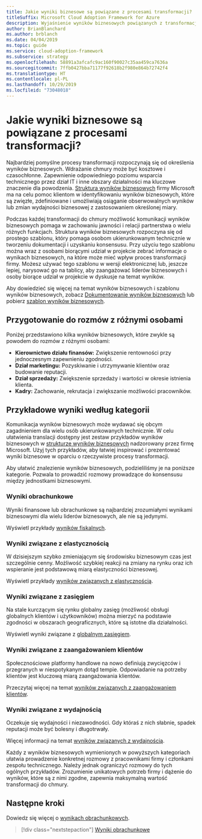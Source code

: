 ```yaml
---
title: Jakie wyniki biznesowe są powiązane z procesami transformacji?
titleSuffix: Microsoft Cloud Adoption Framework for Azure
description: Wyjaśnienie wyników biznesowych powiązanych z transformacjami do chmury.
author: BrianBlanchard
ms.author: brblanch
ms.date: 04/04/2019
ms.topic: guide
ms.service: cloud-adoption-framework
ms.subservice: strategy
ms.openlocfilehash: 58891a3afcafc9ac160f90027c35aa459ca7636a
ms.sourcegitcommit: 7ffb0427bba71177f92618b2f980e864b72742f4
ms.translationtype: HT
ms.contentlocale: pl-PL
ms.lasthandoff: 10/29/2019
ms.locfileid: "73048018"
---
```

<!-- markdownlint-disable MD026 -->

# <a name="what-business-outcomes-are-associated-with-transformation-journeys"></a>Jakie wyniki biznesowe są powiązane z procesami transformacji?

Najbardziej pomyślne procesy transformacji rozpoczynają się od określenia wyników biznesowych. Wdrażanie chmury może być kosztowe i czasochłonne. Zapewnienie odpowiedniego poziomu wsparcia technicznego przez dział IT i inne obszary działalności ma kluczowe znaczenie dla powodzenia. [Struktura wyników biznesowych](../index.md) firmy Microsoft ma na celu pomoc klientom w identyfikowaniu wyników biznesowych, które są zwięzłe, zdefiniowane i umożliwiają osiąganie obserwowalnych wyników lub zmian wydajności biznesowej z zastosowaniem określonej miary.

Podczas każdej transformacji do chmury możliwość komunikacji wyników biznesowych pomaga w zachowaniu jawności i relacji partnerstwa o wielu różnych funkcjach. Struktura wyników biznesowych rozpoczyna się od prostego szablonu, który pomaga osobom ukierunkowanym technicznie w tworzeniu dokumentacji i uzyskaniu konsensusu. Przy użyciu tego szablonu można wraz z osobami biorącymi udział w projekcie zebrać informacje o wynikach biznesowych, na które może mieć wpływ proces transformacji firmy. Możesz używać tego szablonu w wersji elektronicznej lub, jeszcze lepiej, narysować go na tablicy, aby zaangażować liderów biznesowych i osoby biorące udział w projekcie w dyskusje na temat wyników.

Aby dowiedzieć się więcej na temat wyników biznesowych i szablonu wyników biznesowych, zobacz [Dokumentowanie wyników biznesowych](./business-outcome-template.md) lub pobierz [szablon wyników biznesowych](https://archcenter.blob.core.windows.net/cdn/business-outcome-template.xlsx).

## <a name="prepare-for-conversations-with-different-personas"></a>Przygotowanie do rozmów z różnymi osobami

Poniżej przedstawiono kilka wyników biznesowych, które zwykle są powodem do rozmów z różnymi osobami:

- **Kierownictwo działu finansów:** Zwiększenie rentowności przy jednoczesnym zapewnieniu zgodności.
- **Dział marketingu:** Pozyskiwanie i utrzymywanie klientów oraz budowanie reputacji.
- **Dział sprzedaży:** Zwiększenie sprzedaży i wartości w okresie istnienia klienta.
- **Kadry:** Zachowanie, rekrutacja i zwiększanie możliwości pracowników.

## <a name="sample-outcomes-by-category"></a>Przykładowe wyniki według kategorii

Komunikacja wyników biznesowych może wydawać się obcym zagadnieniem dla wielu osób ukierunkowanych technicznie. W celu ułatwienia translacji dostępny jest zestaw przykładów wyników biznesowych w [strukturze wyników biznesowych](../index.md) nadzorowany przez firmę Microsoft. Użyj tych przykładów, aby łatwiej inspirować i prezentować wyniki biznesowe w oparciu o rzeczywiste procesy transformacji.

Aby ułatwić znalezienie wyników biznesowych, podzieliliśmy je na poniższe kategorie. Pozwala to prowadzić rozmowy prowadzące do konsensusu między jednostkami biznesowymi.

### <a name="fiscal-outcomes"></a>Wyniki obrachunkowe

Wyniki finansowe lub obrachunkowe są najbardziej zrozumiałymi wynikami biznesowymi dla wielu liderów biznesowych, ale nie są jedynymi.

Wyświetl przykłady [wyników fiskalnych](./fiscal-outcomes.md).

### <a name="agility-outcomes"></a>Wyniki związane z elastycznością

W dzisiejszym szybko zmieniającym się środowisku biznesowym czas jest szczególnie cenny. Możliwość szybkiej reakcji na zmiany na rynku oraz ich wspieranie jest podstawową miarą elastyczności biznesowej.

Wyświetl przykłady [wyników związanych z elastycznością](./agility-outcomes.md).

### <a name="reach-outcomes"></a>Wyniki związane z zasięgiem

Na stale kurczącym się rynku globalny zasięg (możliwość obsługi globalnych klientów i użytkowników) można mierzyć na podstawie zgodności w obszarach geograficznych, które są istotne dla działalności.

Wyświetl wyniki związane z [globalnym zasięgiem](./reach-outcomes.md).

### <a name="customer-engagement-outcomes"></a>Wyniki związane z zaangażowaniem klientów

Społecznościowe platformy handlowe na nowo definiują zwycięzców i przegranych w niespotykanym dotąd tempie. Odpowiadanie na potrzeby klientów jest kluczową miarą zaangażowania klientów.

Przeczytaj więcej na temat [wyników związanych z zaangażowaniem klientów](./engagement-outcomes.md).

### <a name="performance-outcomes"></a>Wyniki związane z wydajnością

Oczekuje się wydajności i niezawodności. Gdy któraś z nich słabnie, spadek reputacji może być bolesny i długotrwały.

Więcej informacji na temat [wyników związanych z wydajnością](./performance-outcomes.md).

Każdy z wyników biznesowych wymienionych w powyższych kategoriach ułatwia prowadzenie konkretnej rozmowy z pracownikami firmy i członkami zespołu technicznego. Należy jednak ograniczyć rozmowy do tych ogólnych przykładów. Zrozumienie unikatowych potrzeb firmy i dążenie do wyników, które są z nimi zgodne, zapewnia maksymalną wartość transformacji do chmury.

## <a name="next-steps"></a>Następne kroki

Dowiedz się więcej o [wynikach obrachunkowych](./fiscal-outcomes.md).

> [!div class="nextstepaction"]
> [Wyniki obrachunkowe](./fiscal-outcomes.md)
